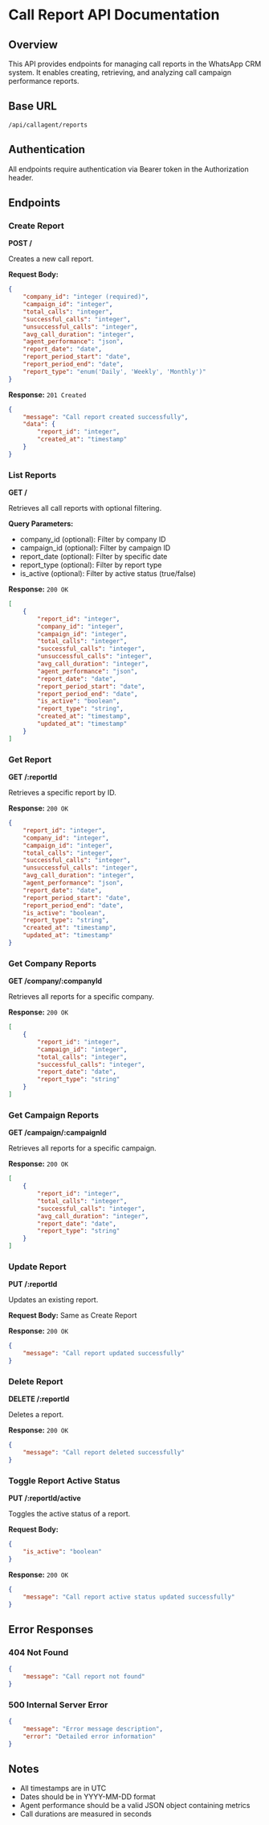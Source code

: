 # Call Report API Documentation

## Overview
This API provides endpoints for managing call reports in the WhatsApp CRM system. It enables creating, retrieving, and analyzing call campaign performance reports.

## Base URL
```
/api/callagent/reports
```

## Authentication
All endpoints require authentication via Bearer token in the Authorization header.

## Endpoints

### Create Report
**POST /**

Creates a new call report.

**Request Body:**
```json
{
	"company_id": "integer (required)",
	"campaign_id": "integer",
	"total_calls": "integer",
	"successful_calls": "integer",
	"unsuccessful_calls": "integer",
	"avg_call_duration": "integer",
	"agent_performance": "json",
	"report_date": "date",
	"report_period_start": "date",
	"report_period_end": "date",
	"report_type": "enum('Daily', 'Weekly', 'Monthly')"
}
```

**Response:** `201 Created`
```json
{
	"message": "Call report created successfully",
	"data": {
		"report_id": "integer",
		"created_at": "timestamp"
	}
}
```

### List Reports
**GET /**

Retrieves all call reports with optional filtering.

**Query Parameters:**
- company_id (optional): Filter by company ID
- campaign_id (optional): Filter by campaign ID
- report_date (optional): Filter by specific date
- report_type (optional): Filter by report type
- is_active (optional): Filter by active status (true/false)

**Response:** `200 OK`
```json
[
	{
		"report_id": "integer",
		"company_id": "integer",
		"campaign_id": "integer",
		"total_calls": "integer",
		"successful_calls": "integer",
		"unsuccessful_calls": "integer",
		"avg_call_duration": "integer",
		"agent_performance": "json",
		"report_date": "date",
		"report_period_start": "date",
		"report_period_end": "date",
		"is_active": "boolean",
		"report_type": "string",
		"created_at": "timestamp",
		"updated_at": "timestamp"
	}
]
```

### Get Report
**GET /:reportId**

Retrieves a specific report by ID.

**Response:** `200 OK`
```json
{
	"report_id": "integer",
	"company_id": "integer",
	"campaign_id": "integer",
	"total_calls": "integer",
	"successful_calls": "integer",
	"unsuccessful_calls": "integer",
	"avg_call_duration": "integer",
	"agent_performance": "json",
	"report_date": "date",
	"report_period_start": "date",
	"report_period_end": "date",
	"is_active": "boolean",
	"report_type": "string",
	"created_at": "timestamp",
	"updated_at": "timestamp"
}
```

### Get Company Reports
**GET /company/:companyId**

Retrieves all reports for a specific company.

**Response:** `200 OK`
```json
[
	{
		"report_id": "integer",
		"campaign_id": "integer",
		"total_calls": "integer",
		"successful_calls": "integer",
		"report_date": "date",
		"report_type": "string"
	}
]
```

### Get Campaign Reports
**GET /campaign/:campaignId**

Retrieves all reports for a specific campaign.

**Response:** `200 OK`
```json
[
	{
		"report_id": "integer",
		"total_calls": "integer",
		"successful_calls": "integer",
		"avg_call_duration": "integer",
		"report_date": "date",
		"report_type": "string"
	}
]
```

### Update Report
**PUT /:reportId**

Updates an existing report.

**Request Body:** Same as Create Report

**Response:** `200 OK`
```json
{
	"message": "Call report updated successfully"
}
```

### Delete Report
**DELETE /:reportId**

Deletes a report.

**Response:** `200 OK`
```json
{
	"message": "Call report deleted successfully"
}
```

### Toggle Report Active Status
**PUT /:reportId/active**

Toggles the active status of a report.

**Request Body:**
```json
{
	"is_active": "boolean"
}
```

**Response:** `200 OK`
```json
{
	"message": "Call report active status updated successfully"
}
```

## Error Responses

### 404 Not Found
```json
{
	"message": "Call report not found"
}
```

### 500 Internal Server Error
```json
{
	"message": "Error message description",
	"error": "Detailed error information"
}
```

## Notes
- All timestamps are in UTC
- Dates should be in YYYY-MM-DD format
- Agent performance should be a valid JSON object containing metrics
- Call durations are measured in seconds